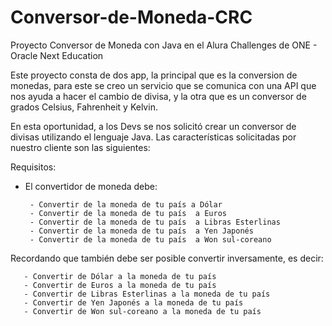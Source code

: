# Conversor-de-Moneda-CRC
Proyecto Conversor de Moneda con Java en el Alura Challenges de ONE - Oracle Next Education

Este proyecto consta de dos app, la principal que es la conversion de monedas, para este se creo un servicio que se comunica con una API que nos ayuda a hacer el cambio de divisa, y la otra que es un conversor de grados Celsius, Fahrenheit y Kelvin.

En esta oportunidad, a los Devs se nos solicitó crear un conversor de divisas utilizando el lenguaje Java. Las características solicitadas por nuestro cliente son las siguientes:

Requisitos:
- El convertidor de moneda debe:

       - Convertir de la moneda de tu país a Dólar
       - Convertir de la moneda de tu país  a Euros
       - Convertir de la moneda de tu país  a Libras Esterlinas
       - Convertir de la moneda de tu país  a Yen Japonés
       - Convertir de la moneda de tu país  a Won sul-coreano
Recordando que también debe ser posible convertir inversamente, es decir:

       - Convertir de Dólar a la moneda de tu país
       - Convertir de Euros a la moneda de tu país
       - Convertir de Libras Esterlinas a la moneda de tu país
       - Convertir de Yen Japonés a la moneda de tu país
       - Convertir de Won sul-coreano a la moneda de tu país
